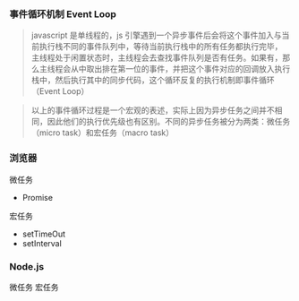### 事件循环机制 Event Loop

> javascript 是单线程的，js 引擎遇到一个异步事件后会将这个事件加入与当前执行栈不同的事件队列中，等待当前执行栈中的所有任务都执行完毕， 主线程处于闲置状态时，主线程会去查找事件队列是否有任务。如果有，那么主线程会从中取出排在第一位的事件，并把这个事件对应的回调放入执行栈中，然后执行其中的同步代码，这个循环反复的执行机制即事件循环（Event Loop）

> 以上的事件循环过程是一个宏观的表述，实际上因为异步任务之间并不相同，因此他们的执行优先级也有区别。不同的异步任务被分为两类：微任务（micro task）和宏任务（macro task）

### 浏览器

微任务

- Promise

宏任务

- setTimeOut
- setInterval

### Node.js

微任务
宏任务
